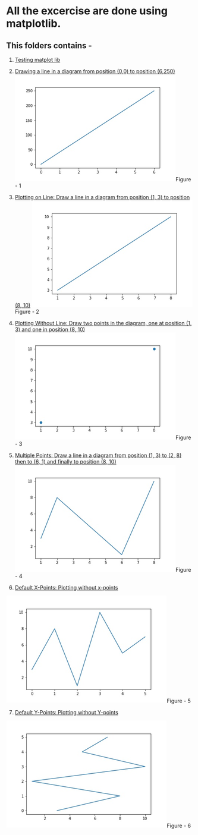 # All the excercise are done using matplotlib.

## This folders contains - 

1. [Testing matplot lib](https://github.com/mursalin117/matplotlib/blob/master/Test.ipynb "click to go")

2. [Drawing a line in a diagram from position (0,0) to position (6,250)](../blob/master/line-drawing.ipynb "click to go")
![alt text](https://github.com/mursalin117/matplotlib/blob/master/image/first.jpg "Fig-1")Figure - 1

3. [Plotting on Line: Draw a line in a diagram from position (1, 3) to position (8, 10)](../blob/master/plotting-different-points.ipynb "click to go")
![alt text](https://github.com/mursalin117/matplotlib/blob/master/image/second.jpg "Fig-2")Figure - 2

4. [Plotting Without Line: Draw two points in the diagram, one at position (1, 3) and one in position (8, 10)](../blob/master/plotting-different-points.ipynb "click to go")
![alt text](https://github.com/mursalin117/matplotlib/blob/master/image/third.jpg "Fig-3")Figure - 3

5. [Multiple Points: Draw a line in a diagram from position (1, 3) to (2, 8) then to (6, 1) and finally to position (8, 10)](../blob/master/plotting-different-points.ipynb "click to go")
![alt text](https://github.com/mursalin117/matplotlib/blob/master/image/fourth.jpg "Fig-4")Figure - 4

6. [Default X-Points: Plotting without x-points](../blob/master/plotting-different-points.ipynb "click to go")

![alt text](https://github.com/mursalin117/matplotlib/blob/master/image/fifth.jpg "Fig-5")Figure - 5

7. [Default Y-Points: Plotting without Y-points](../blob/master/plotting-different-points.ipynb "click to go")

![alt text](https://github.com/mursalin117/matplotlib/blob/master/image/sixth.jpg "Fig-6")Figure - 6